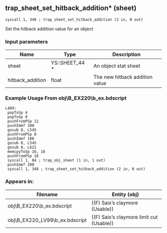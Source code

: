 ## trap_sheet_set_hitback_addition* (sheet)

`syscall 1, 348 ; trap_sheet_set_hitback_addition (2 in, 0 out)`

Set the hitback addition value for an object

### Input parameters
| Name | Type | Description
|------|------|------------
| sheet   | YS::SHEET_44 *   | An object stat sheet
| hitback_addition   | float   | The new hitback addition value


### Example Usage From obj\B_EX220\b_ex.bdscript
```plaintext
L409:
 popToSp 4
 popToSp 0
 pushFromPSp 12
 pushImmf 300
 gosub 8, L545
 pushFromPSp 8
 pushImmf 180
 gosub 8, L545
 gosub 8, L621
 memcpyToSp 16, 16
 pushFromPSp 16
 syscall 1, 84 ; trap_obj_sheet (1 in, 1 out)
 pushImmf 200
 syscall 1, 348 ; trap_sheet_set_hitback_addition (2 in, 0 out)
```


### Appears in:
| filename | Entity (obj)
|----------|-------------
| obj\B_EX220\b_ex.bdscript       | ((F) Saix’s claymore (Usable))          
| obj\B_EX220_LV99\b_ex.bdscript       | ((F) Saix’s claymore limit cut (Usable))          



